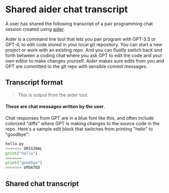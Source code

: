 
# Shared aider chat transcript

A user has shared the following transcript of a pair programming chat session
created using <a href="https://aider.chat">aider</a>.

Aider is a command line tool that lets you pair program with GPT-3.5 or
GPT-4, to edit code stored in your local git repository.
You can start a new project or work with an existing repo.
And you can fluidly switch back and forth between a coding chat where you ask
GPT to edit the code and your own editor to make changes yourself.
Aider makes sure edits from you and GPT are committed to the git repo
with sensible commit messages.


## Transcript format

<div class="chat-transcript" markdown="1">

> This is output from the aider tool.

#### These are chat messages written by the user.

Chat responses from GPT are in a blue font like this,
and often include colorized "diffs" where GPT is making changes
to the source code in the repo.
Here's a sample edit block that switches from printing "hello" to "goodbye":

```python
hello.py
<<<<<<< ORIGINAL
print("hello")
=======
print("goodbye")
>>>>>>> UPDATED
```
</div>

## Shared chat transcript

<div class="chat-transcript" id="shared-transcript">
</div>

<script src="https://cdn.jsdelivr.net/npm/marked/marked.min.js"></script>
<script>
window.onload = function() {
    var urlParams = new URLSearchParams(window.location.search);
    var conv = urlParams.get('mdurl');
    if (!conv) {
        return;
    }
    // Check if the URL is a non-raw GitHub gist
    var gistRegex = /^https:\/\/gist\.github\.com\/([^\/]+)\/([a-f0-9]+)$/;
    var match = gistRegex.exec(conv);
    if (match) {
        // If it is, convert it into a raw URL
        conv = 'https://gist.githubusercontent.com/' + match[1] + '/' + match[2] + '/raw';
    }
    fetch(conv)
    .then(response => response.text())
    .then(markdown => {
        // Ensure every line that starts with '>' ends with exactly 2 spaces
        markdown = markdown.split('\n').map(function(line) {
            if (line.startsWith('>')) {
                return line.trimEnd() + '  ';
            }
            return line;
        }).join('\n');
        var html = marked.parse(markdown);
        var divElement = document.querySelector('#shared-transcript');
        divElement.innerHTML = html;
    })
    .catch(error => {
        console.error('Error fetching markdown:', error);
    });
}
</script>
